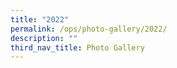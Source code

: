 ```yaml
---
title: "2022"
permalink: /ops/photo-gallery/2022/
description: ""
third_nav_title: Photo Gallery
---
```

